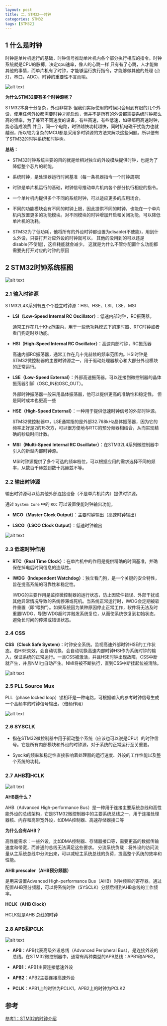 ```yaml
---
layout: post
title: 二、STM32——时钟
categories: STM32
tags: [STM32]
---
```


## 1 什么是时钟

时钟是单片机运行的基础，时钟信号推动单片机内各个部分执行相应的指令。时钟系统就是CPU的脉搏，决定cpu速率，像人的心跳一样 只有有了心跳，人才能做其他的事情，而单片机有了时钟，才能够运行执行指令，才能够做其他的处理 (点灯，串口，ADC)，时钟的重要性不言而喻。

![alt text](/assets/ST/03_STM32_Clock/image/image-2.png)

**为什么STM32要有多个时钟源呢？**

STM32本身十分复杂，外设非常多  但我们实际使用的时候只会用到有限的几个外设，使用任何外设都需要时钟才能启动，但并不是所有的外设都需要系统时钟那么高的频率，为了兼容不同速度的设备，有些高速，有些低速，如果都用高速时钟，势必造成浪费   并且，同一个电路，时钟越快功耗越快，同时抗电磁干扰能力也就越弱，所以较为复杂的MCU都是采用多时钟源的方法来解决这些问题。所以便有了STM32的时钟系统和时钟树。

**总结：**

- STM32时钟系统主要的目的就是给相对独立的外设模块提供时钟，也是为了降低整个芯片的耗能。

- 系统时钟，是处理器运行时间基准（每一条机器指令一个时钟周期）

- 时钟是单片机运行的基础，时钟信号推动单片机内各个部分执行相应的指令。

- 一个单片机内提供多个不同的系统时钟，可以适应更多的应用场合。

- 不同的功能模块会有不同的时钟上限，因此提供不同的时钟，也能在一个单片机内放置更多的功能模块。对不同模块的时钟增加开启和关闭功能，可以降低单片机的功耗。

- STM32为了低功耗，他将所有的外设时钟都设置为disable(不使能)，用到什么外设，只要打开对应外设的时钟就可以， 其他的没用到的可以还是disable(不使能)，这样耗能就会减少。  这就是为什么不管你配置什么功能都需要先打开对应的时钟的原因


## 2 STM32时钟系统框图

![alt text](/assets/ST/03_STM32_Clock/image/image-6.png)

### 2.1 输入时钟源

STM32L4X系列有五个个独立时钟源：HSI、HSE、LSI、LSE、MSI

- **LSI（Low-Speed Internal RC Oscillator）**：低速内部时钟，RC振荡器。

    通常工作在几十Khz范围内，用于一些低功耗模式下的定时器、RTC时钟或者看门狗定时器功能。

- **HSI（High-Speed Internal RC Oscillator）**：高速内部时钟，RC振荡器

  高速内部RC振荡器，通常工作在几十兆赫兹的频率范围内。HSI时钟是STM32微控制器的主要时钟源之一，用于驱动处理器核心和大部分外设模块的正常运行。

- **LSE（Low-Speed External）**：外部高速振荡器，可以连接到微控制器的晶体振荡器引脚（OSC_IN和OSC_OUT）。
    
    外部时钟振荡器一般采用晶体振荡器，他可以提供更高的准确性和稳定性。
但是同时成本也更高一些

- **HSE（High-Speed External）**：一种用于提供低速时钟信号的外部时钟源。

  STM32微控制器中，LSE通常指的是外部32.768kHz晶体振荡器，因为它的频率正好是2的15次方，可以很方便地与RTC的预分频器相结合，从而实现精确的秒级时间计数。

- **MSI（Multi-Speed Internal RC Oscillator）**：在STM32L4系列微控制器中引入的新型内部时钟源。
  
  MSI时钟源提供了多个可选的频率档位，可以根据应用的需求选择不同的频率，从数百千赫兹到数十兆赫兹不等。

### 2.2 输出时钟源

输出时钟源可以给其他外部连接设备（不是单片机片内）提供时钟源。

通过 `System Core` 中的 `RCC` 可以设置使能时钟输出功能。

- **MCO（Master Clock Output）**：主要时钟输出（高速时钟输出）

- **LSCO（LSCO Clock Output）**：低速时钟输出

![alt text](/assets/ST/03_STM32_Clock/image/image.png)


### 2.3 低速时钟作用

- **RTC（Real Time Clock）**：在‌单片机中的作用是提供精确的时间基准，并确保在掉电后时间信息的连续性。

- **IWDG（Independent Watchdog）**：独立看门狗，是一个关键的安全特性，旨在提高系统的可靠性和稳定性。
  
  IWDG的主要作用是监控微控制器的运行状态，防止因软件错误、外部干扰或其他异常情况导致的系统停滞或死机。当系统正常运行时，IWDG会定期被软件重置（即“喂狗”）。如果系统因为某种原因停止正常工作，软件将无法及时重置IWDG，导致IWDG超时并触发系统复位，从而使系统恢复到初始状态，避免长时间的停滞或错误状态。

### 2.4 CSS

**CSS（Clock Safe System)**：时钟安全系统。监视高速外部时钟HSE的工作状态。若HSE失效，会自动切换，会自动切换高速内部时钟HSI作为系统时钟的输入，保证系统的正常运行。一旦CSS被激活，并且HSE时钟出现故障，CSS中断就产生，并且NMI也自动产生。NMI将被不断执行，直到CSS中断挂起位被清除。

![alt text](/assets/ST/03_STM32_Clock/image/image-3.png)

### 2.5 PLL Source Mux

PLL（phase locked loop）锁相环是一种电路，可根据输入的参考时钟信号生成一个高频率的时钟信号输出。（倍频作用）

![alt text](/assets/ST/03_STM32_Clock/image/image-1.png)

### 2.6 SYSCLK

- 指在STM32微控制器中用于驱动整个系统（应该也可以说是CPU）的时钟信号。它是所有内部模块和外设的时钟源，对于系统的正常运行至关重要。

- Sysclk的频率和稳定性直接影响着处理器的运行速度、外设的工作性能以及整个系统的功耗。

### 2.7 AHB和HCLK

![alt text](/assets/ST/03_STM32_Clock/image/image-4.png)

**AHB是什么？**

AHB（Advanced High-performance Bus）是一种用于连接主要系统总线和高性能外设的总线架构，它是STM32微控制器中的主要系统总线之一，用于连接处理器核、内存和高带宽外设，如DMA控制器、高速存储器接口等

**为什么会有AHB？**

高性能需求：一些外设，比如DMA控制器、存储器接口等，需要更高的数据传输速度和带宽，而普通的总线无法满足这些要求。
分流系统负载：将外设的访问流量从主系统总线中分流出来，可以减轻主系统总线的负荷，提高整个系统的效率和性能。

**AHB prescaler（AHB预分频器）**

是用来设置Advanced High-performance Bus（AHB）时钟频率的寄存器。通过配置AHB预分频器，可以将系统时钟（SYSCLK）分频后得到AHB总线的工作频率。

**HCLK（AHB Clock）**

HCLK就是AHB 总线的时钟

### 2.8 APB和PCLK

![alt text](/assets/ST/03_STM32_Clock/image/image-5.png)

- **APB**：APB代表高级外设总线（Advanced Peripheral Bus），是连接外设的总线。在STM32微控制器中，通常有两种类型的APB总线：APB1和APB2。

- **APB1**：APB1主要连接低速外设

- **APB2**：APB2主要连接高速外设

- **PCLK**：APB1上的时钟为PCLK1，APB2上的时钟为PCLK2


## 参考

[参考1：STM32的时钟介绍](https://blog.csdn.net/Dr_chaser/article/details/139305021)